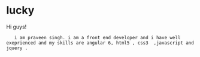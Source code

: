 # lucky


Hi guys!

       i am praveen singh. i am a front end developer and i have well exeprienced and my skills are angular 6, html5 , css3  ,javascript and jquery .
